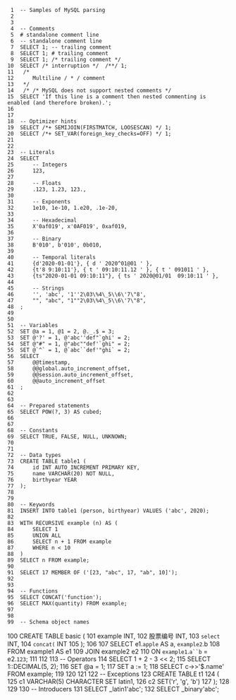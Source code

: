      1	-- Samples of MySQL parsing
     2
     3
     4	-- Comments
     5	# standalone comment line
     6	-- standalone comment line
     7	SELECT 1; -- trailing comment
     8	SELECT 1; # trailing comment
     9	SELECT 1; /* trailing comment */
    10	SELECT /* interruption */  /**/ 1;
    11	 /*
    12	    Multiline / * / comment
    13	 */
    14	 /* /* MySQL does not support nested comments */
    15	SELECT 'If this line is a comment then nested commenting is enabled (and therefore broken).';
    16
    17
    18	-- Optimizer hints
    19	SELECT /*+ SEMIJOIN(FIRSTMATCH, LOOSESCAN) */ 1;
    20	SELECT /*+ SET_VAR(foreign_key_checks=OFF) */ 1;
    21
    22
    23	-- Literals
    24	SELECT
    25	    -- Integers
    26	    123,
    27
    28	    -- Floats
    29	    .123, 1.23, 123.,
    30
    31	    -- Exponents
    32	    1e10, 1e-10, 1.e20, .1e-20,
    33
    34	    -- Hexadecimal
    35	    X'0af019', x'0AF019', 0xaf019,
    36
    37	    -- Binary
    38	    B'010', b'010', 0b010,
    39
    40	    -- Temporal literals
    41	    {d'2020-01-01'}, { d ' 2020^01@01 ' },
    42	    {t'8 9:10:11'}, { t ' 09:10:11.12 ' }, { t ' 091011 ' },
    43	    {ts"2020-01-01 09:10:11"}, { ts ' 2020@01/01  09:10:11 ' },
    44
    45	    -- Strings
    46	    '', 'abc', '1''2\03\%4\_5\\6\'7\"8',
    47	    "", "abc", "1""2\03\%4\_5\\6\'7\"8",
    48	;
    49
    50
    51	-- Variables
    52	SET @a = 1, @1 = 2, @._.$ = 3;
    53	SET @'?' = 1, @'abc''def"`ghi' = 2;
    54	SET @"#" = 1, @"abc""def'`ghi" = 2;
    55	SET @`^` = 1, @`abc``def'"ghi` = 2;
    56	SELECT
    57	    @@timestamp,
    58	    @@global.auto_increment_offset,
    59	    @@session.auto_increment_offset,
    60	    @@auto_increment_offset
    61	;
    62
    63
    64	-- Prepared statements
    65	SELECT POW(?, 3) AS cubed;
    66
    67
    68	-- Constants
    69	SELECT TRUE, FALSE, NULL, UNKNOWN;
    70
    71
    72	-- Data types
    73	CREATE TABLE table1 (
    74	    id INT AUTO_INCREMENT PRIMARY KEY,
    75	    name VARCHAR(20) NOT NULL,
    76	    birthyear YEAR
    77	);
    78
    79
    80	-- Keywords
    81	INSERT INTO table1 (person, birthyear) VALUES ('abc', 2020);
    82
    83	WITH RECURSIVE example (n) AS (
    84	    SELECT 1
    85	    UNION ALL
    86	    SELECT n + 1 FROM example
    87	    WHERE n < 10
    88	)
    89	SELECT n FROM example;
    90
    91	SELECT 17 MEMBER OF ('[23, "abc", 17, "ab", 10]');
    92
    93
    94	-- Functions
    95	SELECT CONCAT('function');
    96	SELECT MAX(quantity) FROM example;
    97
    98
    99	-- Schema object names
   100	CREATE TABLE basic (
   101	    example INT,
   102	    股票编号 INT,
   103	    `select` INT,
   104	    `concat(` INT
   105	);
   106
   107	SELECT e1.`apple` AS a, `example2`.b
   108	FROM example1 AS e1
   109	JOIN example2 e2
   110	ON `example1`.`a``b` = e2.`123`;
   111
   112
   113	-- Operators
   114	SELECT 1 + 2 - 3 << 2;
   115	SELECT 1::DECIMAL(5, 2);
   116	SET @a = 1;
   117	SET a := 1;
   118	SELECT c->>'$.name' FROM example;
   119
   120
   121
   122	-- Exceptions
   123	CREATE TABLE t1
   124	(
   125	    c1 VARCHAR(5) CHARACTER SET latin1,
   126	    c2 SET('r', 'g', 'b')
   127	);
   128
   129
   130	-- Introducers
   131	SELECT _latin1'abc';
   132	SELECT _binary'abc';
